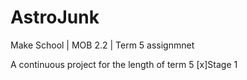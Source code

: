# AstroJunk
Make School | MOB 2.2 | Term 5 assignmnet

A continuous project for the length of term 5
[x]Stage 1
